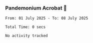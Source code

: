 ### Pandemonium Acrobat 🤸

<!--START_SECTION:waka-->

```all_time
From: 01 July 2025 - To: 08 July 2025

Total Time: 0 secs

No activity tracked
```

<!--END_SECTION:waka-->
